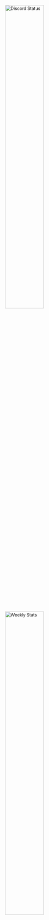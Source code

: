 <a href="https://discord.com/users/569822515401195520" target="_blank">
	<img width="50%" align="centre" alt="Discord Status" src="https://lanyard.cnrad.dev/api/569822515401195520?bg=1f1f1f&borderRadius=5px">
</a>
<a href="https://wakatime.com/@kefuzzle" target="_blank">
	<img width="50%" align="centre" alt="Weekly Stats" src="https://github-readme-stats.vercel.app/api/wakatime?username=kerfuzzle&border_radius=5px&theme=dark&bg_color=1f1f1f&border_color=1f1f1f&icon_color=58a6ff&show_icons=true&disable_animations=true&custom_title=Weekly%20Stats">
</a>
